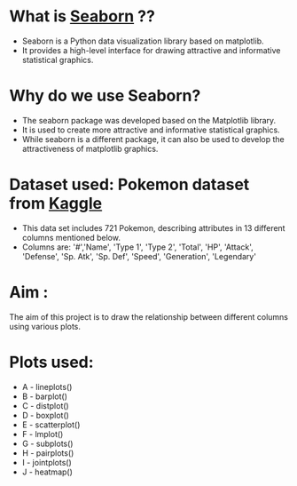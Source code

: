 # What is [Seaborn](https://seaborn.pydata.org/examples/index.html) ??

* Seaborn is a Python data visualization library based on matplotlib. 
* It provides a high-level interface for drawing attractive and informative statistical graphics.

# Why do we use Seaborn?

* The seaborn package was developed based on the Matplotlib library. 
* It is used to create more attractive and informative statistical graphics. 
* While seaborn is a different package, it can also be used to develop the attractiveness of matplotlib graphics.

# Dataset used: Pokemon dataset from [Kaggle](https://www.kaggle.com/)

* This data set includes 721 Pokemon, describing attributes in 13 different columns mentioned below.
* Columns are: '#','Name', 'Type 1', 'Type 2', 'Total', 'HP', 'Attack', 'Defense', 'Sp. Atk', 'Sp. Def', 'Speed', 'Generation', 'Legendary'

# Aim : 

The aim of this project is to draw the relationship between different columns using various plots.

# Plots used:

* A - lineplots()
* B - barplot()
* C - distplot()
* D - boxplot()
* E - scatterplot()
* F - lmplot()
* G - subplots()
* H - pairplots()
* I - jointplots()
* J - heatmap()
